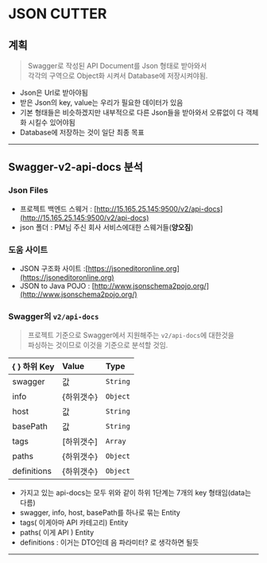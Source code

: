 # JSON CUTTER

## 계획

> Swagger로 작성된 API Document를 Json 형태로 받아와서 </br> 각각의 구역으로 Object화 시켜서 Database에 저장시켜야됨.

- Json은 Url로 받아야됨
- 받은 Json의 key, value는 우리가 필요한 데이터가 있음
- 기본 형태들은 비슷하겠지만 내부적으로 다른 Json들을 받아와서 오류없이 다 객체화 시킬수 있어야됨
- Database에 저장하는 것이 일단 최종 목표

---

## Swagger-v2-api-docs 분석

### Json Files

- 프로젝트 백엔드 스웨거 : [http://15.165.25.145:9500/v2/api-docs](http://15.165.25.145:9500/v2/api-docs)
- json 폴더 : PM님 주신 회사 서비스에대한 스웨거들(__양오짐__)

### 도움 사이트

- JSON 구조화 사이트 :[https://jsoneditoronline.org](https://jsoneditoronline.org)
- JSON to Java POJO : [http://www.jsonschema2pojo.org/](http://www.jsonschema2pojo.org/)

### Swagger의 `v2/api-docs`

> 프로젝트 기준으로 Swagger에서 지원해주는 `v2/api-docs`에 대한것을 </br> 파싱하는 것이므로 이것을 기준으로 분석할 것임.

{ } 하위 Key | Value | Type
:------------|:----------|:---------
 swagger    | 값       | `String`
 info       | {하위갯수} | `Object`
 host       | 값       | `String`
 basePath   | 값       | `String`
 tags       | [하위갯수] | `Array`
 paths      | {하위갯수} | `Object`
 definitions| {하위갯수} | `Object`

- 가지고 있는 api-docs는 모두 위와 같이 하위 1단계는 7개의 key 형태임(data는 다름)
- swagger, info, host, basePath를 하나로 묶는 Entity
- tags( 이게아마 API 카테고리) Entity
- paths( 이게 API ) Entity
- definitions : 이거는 DTO인데 음 파라미터? 로 생각하면 될듯

---
